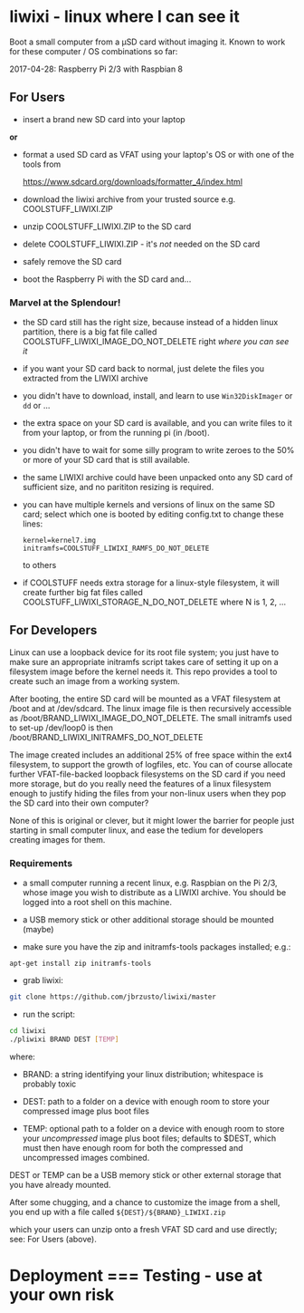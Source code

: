 # liwixi - linux where I can see it

Boot a small computer from a μSD card without imaging it.
Known to work for these computer / OS combinations so far:

  2017-04-28:  Raspberry Pi 2/3 with Raspbian 8

## For Users ##

- insert a brand new SD card into your laptop

**or**

- format a used SD card as VFAT using your laptop's OS or with one of the tools from

    https://www.sdcard.org/downloads/formatter_4/index.html

- download the liwixi archive from your trusted source e.g. COOLSTUFF_LIWIXI.ZIP

- unzip COOLSTUFF_LIWIXI.ZIP to the SD card

- delete COOLSTUFF_LIWIXI.ZIP - it's *not* needed on the SD card

- safely remove the SD card

- boot the Raspberry Pi with the SD card and...

### Marvel at the Splendour! ###

 - the SD card still has the right size, because instead of a hidden
   linux partition, there is a big fat file called
   COOLSTUFF_LIWIXI_IMAGE_DO_NOT_DELETE right *where you can see it*

 - if you want your SD card back to normal, just delete the files you
   extracted from the LIWIXI archive

 - you didn't have to download, install, and learn to use `Win32DiskImager` or
   `dd` or ...

 - the extra space on your SD card is available, and you can write files to it
   from your laptop, or from the running pi (in /boot).

 - you didn't have to wait for some silly program to write zeroes to the 50% or more
   of your SD card that is still available.

 - the same LIWIXI archive could have been unpacked onto any SD card of sufficient
   size, and no parititon resizing is required.

 - you can have multiple kernels and versions of linux on the same SD card; select
   which one is booted by editing config.txt to change these lines:
   ```
   kernel=kernel7.img
   initramfs=COOLSTUFF_LIWIXI_RAMFS_DO_NOT_DELETE
   ```
   to others

 - if COOLSTUFF needs extra storage for a linux-style filesystem, it will create
   further big fat files called COOLSTUFF_LIWIXI_STORAGE_N_DO_NOT_DELETE where
   N is 1, 2, ...

## For Developers ##

Linux can use a loopback device for its root file system; you just
have to make sure an appropriate initramfs script takes care of
setting it up on a filesystem image before the kernel needs it.
This repo provides a tool to create such an image from a working
system.

After booting, the entire SD card will be mounted as a VFAT filesystem
at /boot and at /dev/sdcard.  The linux image file is then recursively
accessible as /boot/BRAND_LIWIXI_IMAGE_DO_NOT_DELETE.  The small
initramfs used to set-up /dev/loop0 is then
/boot/BRAND_LIWIXI_INITRAMFS_DO_NOT_DELETE

The image created includes an additional 25% of free space within the
ext4 filesystem, to support the growth of logfiles, etc.  You can of
course allocate further VFAT-file-backed loopback filesystems on the
SD card if you need more storage, but do you really need the features
of a linux filesystem enough to justify hiding the files from your
non-linux users when they pop the SD card into their own computer?

None of this is original or clever, but it might lower the barrier for
people just starting in small computer linux, and ease the tedium for
developers creating images for them.

### Requirements ###

- a small computer running a recent linux, e.g. Raspbian on the Pi 2/3,
  whose image you wish to distribute as a LIWIXI archive.  You should
  be logged into a root shell on this machine.

- a USB memory stick or other additional storage should be mounted (maybe)

- make sure you have the zip and initramfs-tools packages installed; e.g.:
```
apt-get install zip initramfs-tools
```
- grab liwixi:
```bash
git clone https://github.com/jbrzusto/liwixi/master
```
- run the script:
```bash
cd liwixi
./pliwixi BRAND DEST [TEMP]
```
where:

   - BRAND: a string identifying your linux distribution; whitespace
     is probably toxic

   - DEST: path to a folder on a device with enough room to store
     your compressed image plus boot files

   - TEMP: optional path to a folder on a device with enough room to
     store your *uncompressed* image plus boot files;
     defaults to $DEST, which must then have enough room for both the
     compressed and uncompressed images combined.

DEST or TEMP can be a USB memory stick or other external storage that
you have already mounted.

After some chugging, and a chance to customize the image from a shell,
you end up with a file called
`
${DEST}/${BRAND}_LIWIXI.zip
`

which your users can unzip onto a fresh VFAT SD card and use directly;
see:  For Users (above).

# Deployment === Testing - use at your own risk #
